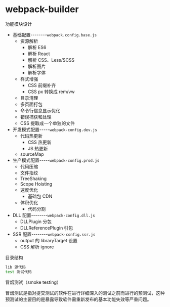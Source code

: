 # webpack-builder

功能模块设计

- 基础配置--------`webpack.config.base.js`
  - 资源解析
    - 解析 ES6
    - 解析 React
    - 解析 CSS、Less/SCSS
    - 解析图片
    - 解析字体
  - 样式增强
    - CSS 前缀补齐
    - CSS px 转换成 rem/vw
  - 目录清理
  - 多页面打包
  - 命令行信息显示优化
  - 错误捕获和处理
  - CSS 提取成一个单独的文件
- 开发模式配置-----`webpack-config.dev.js`
  - 代码热更新
    - CSS 热更新
    - JS 热更新
  - sourceMap
- 生产模式配置-----`webpack-config.prod.js`
  - 代码压缩
  - 文件指纹
  - TreeShaking
  - Scope Hoisting
  - 速度优化
    - 基础包 CDN
  - 体积优化
    - 代码分割
- DLL 配置--------`webpack-config.dll.js`
  - DLLPlugin 分包
  - DLLReferencePlugin 引包
- SSR 配置--------`webpack-config.ssr.js`
  - output 的 libraryTarget 设置
  - CSS 解析 ignore


目录结构

```bash
lib 源代码
test 测试代码
```

冒烟测试（smoke testing）

冒烟测试是指对提交测试的软件在进行详细深入的测试之前而进行的预测试，这种 预测试的主要目的是暴露导致软件需重新发布的基本功能失效等严重问题。


